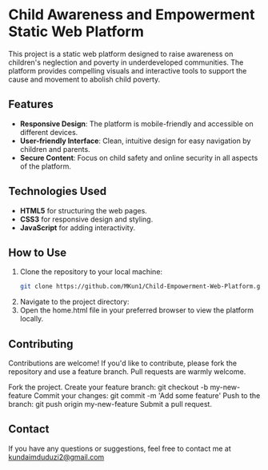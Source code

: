 # Child Awareness and Empowerment Static Web Platform

This project is a static web platform designed to raise awareness on children's neglection and poverty in underdeveloped communities. 
The platform provides compelling visuals and interactive tools to support the cause and movement to abolish child poverty.

## Features

- **Responsive Design**: The platform is mobile-friendly and accessible on different devices.
- **User-friendly Interface**: Clean, intuitive design for easy navigation by children and parents.
- **Secure Content**: Focus on child safety and online security in all aspects of the platform.
  

## Technologies Used

- **HTML5** for structuring the web pages.
- **CSS3** for responsive design and styling.
- **JavaScript** for adding interactivity.
  
## How to Use

1. Clone the repository to your local machine:
   ```bash
   git clone https://github.com/MKun1/Child-Empowerment-Web-Platform.git
2. Navigate to the project directory:
3. Open the home.html file in your preferred browser to view the platform locally.

## Contributing
Contributions are welcome! 
If you'd like to contribute, please fork the repository and use a feature branch. Pull requests are warmly welcome.

Fork the project.
Create your feature branch: git checkout -b my-new-feature
Commit your changes: git commit -m 'Add some feature'
Push to the branch: git push origin my-new-feature
Submit a pull request.


## Contact
If you have any questions or suggestions, feel free to contact me at kundaimduduzi2@gmail.com
   
